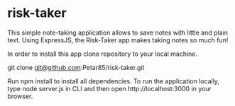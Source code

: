 # risk-taker
This simple note-taking application allows to save notes with little and plain text. Using ExpressJS, the Risk-Taker app makes taking notes so much fun!

In order to install this app clone repository to your local machine.

git clone git@github.com:Petar85/risk-taker.git

Run npm install to install all dependencies. To run the application locally, type node server.js in CLI and then open http://localhost:3000
in your browser. 